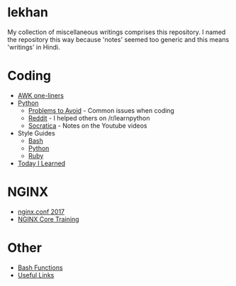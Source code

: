 # lekhan

My collection of miscellaneous writings comprises
this repository. I named the repository this way
because 'notes' seemed too generic and this
means 'writings' in Hindi.

# Coding

* [AWK one-liners](awk_one_liners.md)
* [Python](python/README.md)
  * [Problems to Avoid](python/pyproblems.md) - Common issues when coding
  * [Reddit](python/reddit/README.md) - I helped others on /r/learnpython
  * [Socratica](python/socratica/README.md) - Notes on the Youtube videos
* Style Guides
  * [Bash](style_guide_bash.md)
  * [Python](style_guide_python.md)
  * [Ruby](style_guide_ruby.md)
* [Today I Learned](til/README.md)

# NGINX

* [nginx.conf 2017](nginx/nginx_conf_2017/README.md)
* [NGINX Core Training](nginx/nginx_core/README.md)

# Other

* [Bash Functions](bash_functions.md)
* [Useful Links](links.md)
